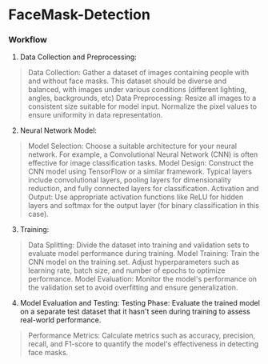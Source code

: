 # FaceMask-Detection
### Workflow

1. Data Collection and Preprocessing:

> Data Collection: Gather a dataset of images containing people with and without face masks. This dataset should be diverse and balanced, with images under various conditions (different lighting, angles, backgrounds, etc)
> Data Preprocessing: Resize all images to a consistent size suitable for model input. Normalize the pixel values to ensure uniformity in data representation.

2. Neural Network Model:

> Model Selection: Choose a suitable architecture for your neural network. For example, a Convolutional Neural Network (CNN) is often effective for image classification tasks.
> Model Design: Construct the CNN model using TensorFlow or a similar framework. Typical layers include convolutional layers, pooling layers for dimensionality reduction, and fully connected layers for classification.
Activation and Output: Use appropriate activation functions like ReLU for hidden layers and softmax for the output layer (for binary classification in this case).
3. Training:

> Data Splitting: Divide the dataset into training and validation sets to evaluate model performance during training.
> Model Training: Train the CNN model on the training set. Adjust hyperparameters such as learning rate, batch size, and number of epochs to optimize performance.
> Model Evaluation: Monitor the model's performance on the validation set to avoid overfitting and ensure generalization.
4. Model Evaluation and Testing:
 Testing Phase: Evaluate the trained model on a separate test dataset that it hasn't seen during training to assess real-world performance.
> Performance Metrics: Calculate metrics such as accuracy, precision, recall, and F1-score to quantify the model's effectiveness in detecting face masks.
